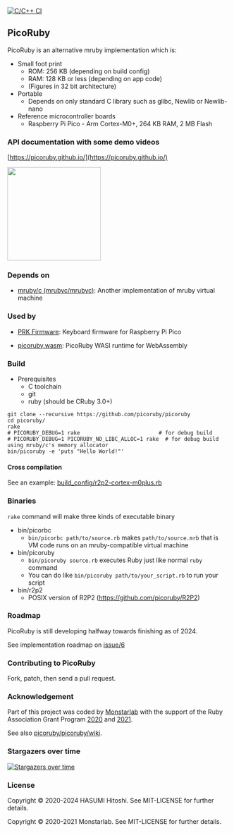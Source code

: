 [![C/C++ CI](https://github.com/picoruby/picoruby/actions/workflows/c-cpp.yml/badge.svg)](https://github.com/picoruby/picoruby/actions/workflows/c-cpp.yml)

## PicoRuby

PicoRuby is an alternative mruby implementation which is:

- Small foot print
  - ROM: 256 KB (depending on build config)
  - RAM: 128 KB or less (depending on app code)
  - (Figures in 32 bit architecture)
- Portable
  - Depends on only standard C library such as glibc, Newlib or Newlib-nano
- Reference microcontroller boards
  - Raspberry Pi Pico - Arm Cortex-M0+, 264 KB RAM, 2 MB Flash

### API documentation with some demo videos

[https://picoruby.github.io/](https://picoruby.github.io/)

<img src="docs/logos/fukuokarubyaward.png" width="212">

### Depends on

- [mruby/c (mrubyc/mrubyc)](https://github.com/mrubyc/mrubyc): Another implementation of mruby virtual machine

### Used by

- [PRK Firmware](https://github.com/picoruby/prk_firmware): Keyboard firmware for Raspberry Pi Pico

- [picoruby.wasm](https://www.npmjs.com/package/@picoruby/wasm-wasi): PicoRuby WASI runtime for WebAssembly

### Build

- Prerequisites
  - C toolchain
  - git
  - ruby (should be CRuby 3.0+)

```console
git clone --recursive https://github.com/picoruby/picoruby
cd picoruby/
rake
# PICORUBY_DEBUG=1 rake                         # for debug build
# PICORUBY_DEBUG=1 PICORUBY_NO_LIBC_ALLOC=1 rake  # for debug build using mruby/c's memory allocator
bin/picoruby -e 'puts "Hello World!"'
```

#### Cross compilation

See an example: [build_config/r2p2-cortex-m0plus.rb](https://github.com/picoruby/picoruby/blob/master/build_config/r2p2-cortex-m0plus.rb)

### Binaries

`rake` command will make three kinds of executable binary

- bin/picorbc
  - `bin/picorbc path/to/source.rb` makes `path/to/source.mrb` that is VM code runs on an mruby-compatible virtual machine
- bin/picoruby
  - `bin/picoruby source.rb` executes Ruby just like normal `ruby` command
  - You can do like `bin/picoruby path/to/your_script.rb` to run your script
- bin/r2p2
  - POSIX version of R2P2 (https://github.com/picoruby/R2P2)

### Roadmap

PicoRuby is still developing halfway towards finishing as of 2024.

See implementation roadmap on [issue/6](https://github.com/picoruby/picoruby/issues/6)

### Contributing to PicoRuby

Fork, patch, then send a pull request.

### Acknowledgement

Part of this project was coded by [Monstarlab](https://monstar-lab.com/) with the support of
the Ruby Association Grant Program
[2020](https://www.ruby.or.jp/en/news/20201022)
and
[2021](https://www.ruby.or.jp/en/news/20211025).

See also [picoruby/picoruby/wiki](https://github.com/picoruby/picoruby/wiki).

### Stargazers over time
[![Stargazers over time](https://starchart.cc/picoruby/picoruby.svg?variant=adaptive)](https://starchart.cc/picoruby/picoruby)

### License

Copyright © 2020-2024 HASUMI Hitoshi. See MIT-LICENSE for further details.

Copyright © 2020-2021 Monstarlab. See MIT-LICENSE for further details.
